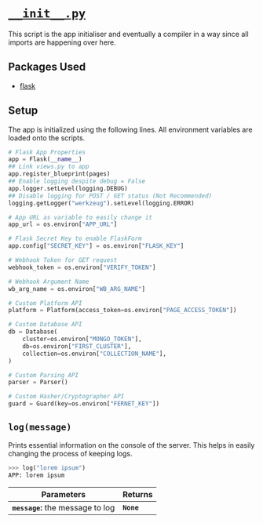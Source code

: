 # [`__init__.py`](https://github.com/ineshbose/boyd_bot_messenger/blob/master/boyd_bot/__init__.py)

This script is the app initialiser and eventually a compiler in a way since all imports are happening over here.


## Packages Used

* [flask](https://github.com/pallets/flask)


## Setup

The app is initialized using the following lines. All environment variables are loaded onto the scripts.

```python
# Flask App Properties
app = Flask(__name__)
## Link views.py to app
app.register_blueprint(pages)
## Enable logging despite debug = False
app.logger.setLevel(logging.DEBUG)
## Disable logging for POST / GET status (Not Recommended)
logging.getLogger("werkzeug").setLevel(logging.ERROR)

# App URL as variable to easily change it
app_url = os.environ["APP_URL"]

# Flask Secret Key to enable FlaskForm
app.config["SECRET_KEY"] = os.environ["FLASK_KEY"]

# Webhook Token for GET request
webhook_token = os.environ["VERIFY_TOKEN"]

# Webhook Argument Name
wb_arg_name = os.environ["WB_ARG_NAME"]

# Custom Platform API
platform = Platform(access_token=os.environ["PAGE_ACCESS_TOKEN"])

# Custom Database API
db = Database(
    cluster=os.environ["MONGO_TOKEN"],
    db=os.environ["FIRST_CLUSTER"],
    collection=os.environ["COLLECTION_NAME"],
)

# Custom Parsing API
parser = Parser()

# Custom Hasher/Cryptographer API
guard = Guard(key=os.environ["FERNET_KEY"])
```



## `log(message)`

Prints essential information on the console of the server. This helps in easily changing the process of keeping logs.

```python
>>> log("lorem ipsum")
APP: lorem ipsum
```

|                 Parameters              |    Returns  |
|-----------------------------------------|-------------|
| **`message`:** the message to log       | **`None`**  |